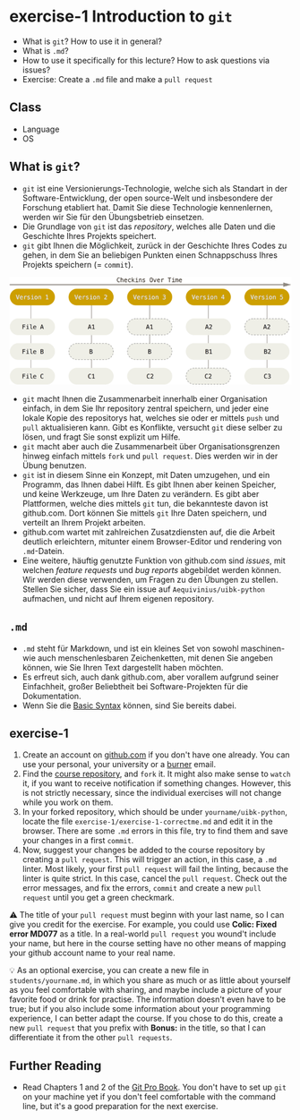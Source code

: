 # exercise-1 Introduction to `git`

* What is `git`? How to use it in general?
* What is `.md`?
* How to use it specifically for this lecture? How to ask questions via issues?
* Exercise: Create a `.md` file and make a `pull request`

## Class

* Language
* OS

## What is `git`?

* `git` ist eine Versionierungs-Technologie, welche sich als Standart in der Software-Entwicklung, der open source-Welt und insbesondere der Forschung etabliert hat. Damit Sie diese Technologie kennenlernen, werden wir Sie für den Übungsbetrieb einsetzen.
* Die Grundlage von `git` ist das *repository*, welches alle Daten und die Geschichte Ihres Projekts speichert.
* `git` gibt Ihnen die Möglichkeit, zurück in der Geschichte Ihres Codes zu gehen, in dem Sie an beliebigen Punkten einen Schnappschuss Ihres Projekts speichern (= `commit`).

![series of snapshots](img/snapshots.png)

* `git` macht Ihnen die Zusammenarbeit innerhalb einer Organisation einfach, in dem Sie Ihr repository zentral speichern, und jeder eine lokale Kopie des repositorys hat, welches sie oder er mittels `push` und `pull` aktualisieren kann. Gibt es Konflikte, versucht `git` diese selber zu lösen, und fragt Sie sonst explizit um Hilfe.
* `git` macht aber auch die Zusammenarbeit über Organisationsgrenzen hinweg einfach mittels `fork` und `pull request`. Dies werden wir in der Übung benutzen.
* `git` ist in diesem Sinne ein Konzept, mit Daten umzugehen, und ein Programm, das Ihnen dabei Hilft. Es gibt Ihnen aber keinen Speicher, und keine Werkzeuge, um Ihre Daten zu verändern. Es gibt aber Plattformen, welche dies mittels `git` tun, die bekannteste davon ist github.com. Dort können Sie mittels `git` Ihre Daten speichern, und verteilt an Ihrem Projekt arbeiten.
* github.com wartet mit zahlreichen Zusatzdiensten auf, die die Arbeit deutlich erleichtern, mitunter einem Browser-Editor und rendering von  `.md`-Datein.
* Eine weitere, häuftig genutzte Funktion von github.com sind *issues*, mit welchen *feature requests* und *bug reports* abgebildet werden können. Wir werden diese verwenden, um Fragen zu den Übungen zu stellen. Stellen Sie sicher, dass Sie ein issue auf `Aequivinius/uibk-python` aufmachen, und nicht auf Ihrem eigenen repository.

## `.md`

* `.md` steht für Markdown, und ist ein kleines Set von sowohl maschinen- wie auch menschenlesbaren Zeichenketten, mit denen Sie angeben können, wie Sie Ihren Text dargestellt haben möchten.
* Es erfreut sich, auch dank github.com, aber vorallem aufgrund seiner Einfachheit, großer Beliebtheit bei Software-Projekten für die Dokumentation. 
* Wenn Sie die [Basic Syntax](https://commonmark.org/help/) können, sind Sie bereits dabei.

## exercise-1

1. Create an account on [github.com](https://github.com/) if you don't have one already. You can use your personal, your university or a [burner](https://temp-mail.org/en/) email.
2. Find the [course repository](https://github.com/Aequivinius/uibk-python), and `fork` it. It might also make sense to `watch` it, if you want to receive notification if something changes. However, this is not strictly necessary, since the individual exercises will not change while you work on them.
3. In your forked repository, which should be under `yourname/uibk-python`, locate the file `exercise-1/exercise-1-correctme.md` and edit it in the browser. There are some `.md` errors in this file, try to find them and save your changes in a first `commit`.
4. Now, suggest your changes be added to the course repository by creating a `pull request`. This will trigger an action, in this case, a `.md` linter. Most likely, your first `pull request` will fail the linting, because the linter is quite strict. In this case, cancel the `pull request`. Check out the error messages, and fix the errors, `commit` and create a new `pull request` until you get a green checkmark.

⚠️ The title of your `pull request` must beginn with your last name, so I can give you credit for the exercise. For example, you could use **Colic: Fixed error MD077** as a title. In a real-world `pull request` you wound't include your name, but here in the course setting have no other means of mapping your github account name to your real name.

💡 As an optional exercise, you can create a new file in `students/yourname.md`, in which you share as much or as little about yourself as you feel comfortable with sharing, and maybe include a picture of your favorite food or drink for practise. The information doesn't even have to be true; but if you also include some information about your programming experience, I can better adapt the course. If you chose to do this, create a new `pull request` that you prefix with **Bonus:** in the title, so that I can differentiate it from the other `pull requests`.

## Further Reading

* Read Chapters 1 and 2 of the [Git Pro Book](https://git-scm.com/book/en/v2). You don't have to set up `git` on your machine yet if you don't feel comfortable with the command line, but it's a good preparation for the next exercise.

